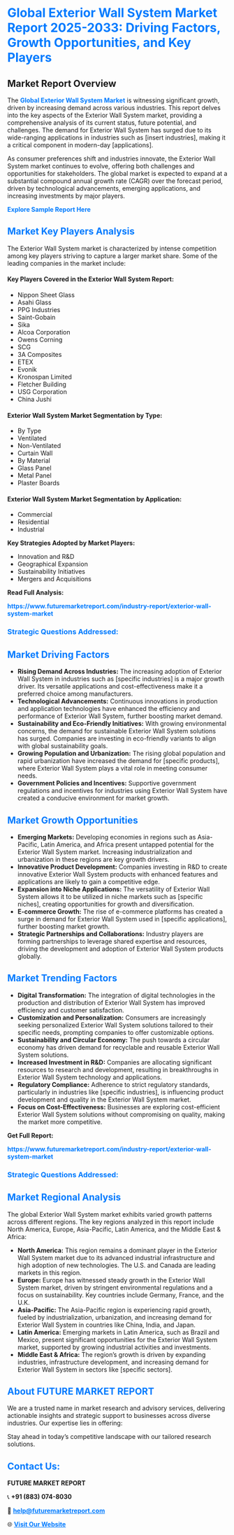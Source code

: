 <h1 style="color: #007BFF;">Global Exterior Wall System Market Report 2025-2033: Driving Factors, Growth Opportunities, and Key Players</h1>

<section id="overview">
<h2>Market Report Overview</h2>
<p>The <a href="https://www.futuremarketreport.com/industry-report/exterior-wall-system-market" style="color: #007BFF; text-decoration: none;"><strong>Global Exterior Wall System Market</strong></a> is witnessing significant growth, driven by increasing demand across various industries. This report delves into the key aspects of the Exterior Wall System market, providing a comprehensive analysis of its current status, future potential, and challenges. The demand for Exterior Wall System has surged due to its wide-ranging applications in industries such as [insert industries], making it a critical component in modern-day [applications].</p>
<p>As consumer preferences shift and industries innovate, the Exterior Wall System market continues to evolve, offering both challenges and opportunities for stakeholders. The global market is expected to expand at a substantial compound annual growth rate (CAGR) over the forecast period, driven by technological advancements, emerging applications, and increasing investments by major players.</p>
</section>

<section id="overview">
<p><a href="https://www.futuremarketreport.com/request-sample/reportId=103918" style="color: #007BFF; text-decoration: none;"><strong>Explore Sample Report Here</strong></a></p>
</section>

<section id="key-players">
<h2 style="color: #007BFF;">Market Key Players Analysis</h2>
<p>The Exterior Wall System market is characterized by intense competition among key players striving to capture a larger market share. Some of the leading companies in the market include:</p>
<h4>Key Players Covered in the Exterior Wall System Report:</h4>
<ul><li>Nippon Sheet Glass</li><li>Asahi Glass</li><li>PPG Industries</li><li>Saint-Gobain</li><li>Sika</li><li>Alcoa Corporation</li><li>Owens Corning</li><li>SCG</li><li>3A Composites</li><li>ETEX</li><li>Evonik</li><li>Kronospan Limited</li><li>Fletcher Building</li><li>USG Corporation</li><li>China Jushi</li></ul>
<h4>Exterior Wall System Market Segmentation by Type:</h4>
<ul><li>By Type</li><li>Ventilated</li><li>Non-Ventilated</li><li>Curtain Wall</li><li>By Material</li><li>Glass Panel</li><li>Metal Panel</li><li>Plaster Boards</li></ul>

<h4>Exterior Wall System Market Segmentation by Application:</h4>
<ul><li>Commercial</li><li>Residential</li><li>Industrial</li></ul>
<p><strong>Key Strategies Adopted by Market Players:</strong></p>
<ul>
<li>Innovation and R&D</li>
<li>Geographical Expansion</li>
<li>Sustainability Initiatives</li>
<li>Mergers and Acquisitions</li>
</ul>
</section>

<section>
<p><strong>Read Full Analysis: </strong></p><a href="https://www.futuremarketreport.com/industry-report/exterior-wall-system-market" style="color: #007BFF; text-decoration: none;"><strong>https://www.futuremarketreport.com/industry-report/exterior-wall-system-market</strong></a>
<h3 style="color: #007BFF;">Strategic Questions Addressed:</h3>
</section>

<section id="driving-factors">
<h2 style="color: #007BFF;">Market Driving Factors</h2>
<ul>
<li><strong>Rising Demand Across Industries:</strong> The increasing adoption of Exterior Wall System in industries such as [specific industries] is a major growth driver. Its versatile applications and cost-effectiveness make it a preferred choice among manufacturers.</li>
<li><strong>Technological Advancements:</strong> Continuous innovations in production and application technologies have enhanced the efficiency and performance of Exterior Wall System, further boosting market demand.</li>
<li><strong>Sustainability and Eco-Friendly Initiatives:</strong> With growing environmental concerns, the demand for sustainable Exterior Wall System solutions has surged. Companies are investing in eco-friendly variants to align with global sustainability goals.</li>
<li><strong>Growing Population and Urbanization:</strong> The rising global population and rapid urbanization have increased the demand for [specific products], where Exterior Wall System plays a vital role in meeting consumer needs.</li>
<li><strong>Government Policies and Incentives:</strong> Supportive government regulations and incentives for industries using Exterior Wall System have created a conducive environment for market growth.</li>
</ul>
</section>

<section id="growth-opportunities">
<h2 style="color: #007BFF;">Market Growth Opportunities</h2>
<ul>
<li><strong>Emerging Markets:</strong> Developing economies in regions such as Asia-Pacific, Latin America, and Africa present untapped potential for the Exterior Wall System market. Increasing industrialization and urbanization in these regions are key growth drivers.</li>
<li><strong>Innovative Product Development:</strong> Companies investing in R&D to create innovative Exterior Wall System products with enhanced features and applications are likely to gain a competitive edge.</li>
<li><strong>Expansion into Niche Applications:</strong> The versatility of Exterior Wall System allows it to be utilized in niche markets such as [specific niches], creating opportunities for growth and diversification.</li>
<li><strong>E-commerce Growth:</strong> The rise of e-commerce platforms has created a surge in demand for Exterior Wall System used in [specific applications], further boosting market growth.</li>
<li><strong>Strategic Partnerships and Collaborations:</strong> Industry players are forming partnerships to leverage shared expertise and resources, driving the development and adoption of Exterior Wall System products globally.</li>
</ul>
</section>

<section id="trending-factors">
<h2 style="color: #007BFF;">Market Trending Factors</h2>
<ul>
<li><strong>Digital Transformation:</strong> The integration of digital technologies in the production and distribution of Exterior Wall System has improved efficiency and customer satisfaction.</li>
<li><strong>Customization and Personalization:</strong> Consumers are increasingly seeking personalized Exterior Wall System solutions tailored to their specific needs, prompting companies to offer customizable options.</li>
<li><strong>Sustainability and Circular Economy:</strong> The push towards a circular economy has driven demand for recyclable and reusable Exterior Wall System solutions.</li>
<li><strong>Increased Investment in R&D:</strong> Companies are allocating significant resources to research and development, resulting in breakthroughs in Exterior Wall System technology and applications.</li>
<li><strong>Regulatory Compliance:</strong> Adherence to strict regulatory standards, particularly in industries like [specific industries], is influencing product development and quality in the Exterior Wall System market.</li>
<li><strong>Focus on Cost-Effectiveness:</strong> Businesses are exploring cost-efficient Exterior Wall System solutions without compromising on quality, making the market more competitive.</li>
</ul>
</section>

<section>
<p><strong>Get Full Report: </strong></p><a href="https://www.futuremarketreport.com/industry-report/exterior-wall-system-market" style="color: #007BFF; text-decoration: none;"><strong>https://www.futuremarketreport.com/industry-report/exterior-wall-system-market</strong></a>
<h3 style="color: #007BFF;">Strategic Questions Addressed:</h3>
</section>


<section id="regional-analysis">
<h2 style="color: #007BFF;">Market Regional Analysis</h2>
<p>The global Exterior Wall System market exhibits varied growth patterns across different regions. The key regions analyzed in this report include North America, Europe, Asia-Pacific, Latin America, and the Middle East & Africa:</p>
<ul>
<li><strong>North America:</strong> This region remains a dominant player in the Exterior Wall System market due to its advanced industrial infrastructure and high adoption of new technologies. The U.S. and Canada are leading markets in this region.</li>
<li><strong>Europe:</strong> Europe has witnessed steady growth in the Exterior Wall System market, driven by stringent environmental regulations and a focus on sustainability. Key countries include Germany, France, and the U.K.</li>
<li><strong>Asia-Pacific:</strong> The Asia-Pacific region is experiencing rapid growth, fueled by industrialization, urbanization, and increasing demand for Exterior Wall System in countries like China, India, and Japan.</li>
<li><strong>Latin America:</strong> Emerging markets in Latin America, such as Brazil and Mexico, present significant opportunities for the Exterior Wall System market, supported by growing industrial activities and investments.</li>
<li><strong>Middle East & Africa:</strong> The region’s growth is driven by expanding industries, infrastructure development, and increasing demand for Exterior Wall System in sectors like [specific sectors].</li>
</ul>
</section>

<footer>
<h2 style="color: #007BFF;">About FUTURE MARKET REPORT</h2>
<p>We are a trusted name in market research and advisory services, delivering actionable insights and strategic support to businesses across diverse industries. Our expertise lies in offering:</p>

<p>Stay ahead in today’s competitive landscape with our tailored research solutions.</p>

<h2 style="color: #007BFF;">Contact Us:</h2>
<p><strong>FUTURE MARKET REPORT</strong></p>
<p>📞 <strong>+91 (883) 074-8030</strong></p>
<p>📧 <strong><a href="mailto:help@futuremarketreport.com" style="color: #007BFF;">help@futuremarketreport.com</a></strong></p>
<p>🌐 <strong><a href="https://www.futuremarketreport.com/" style="color: #007BFF;">Visit Our Website</a></strong></p>
</footer>